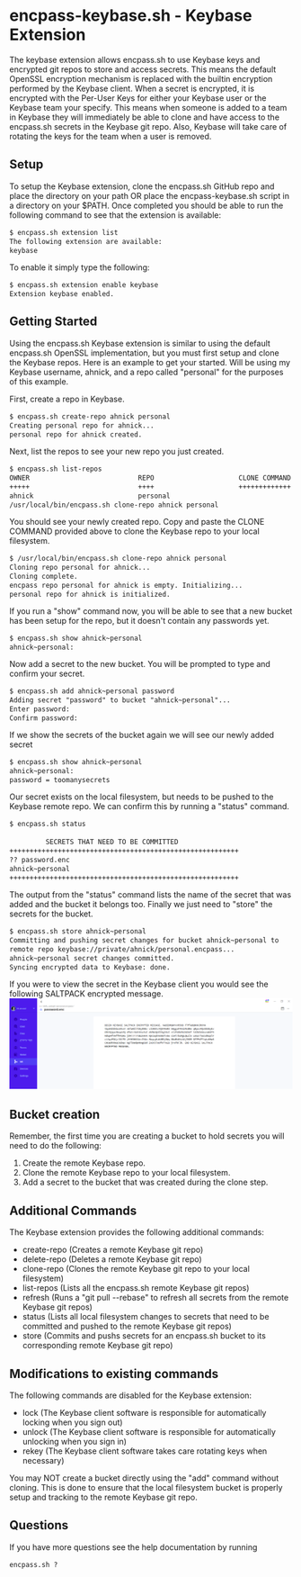 # encpass-keybase.sh - Keybase Extension

The keybase extension allows encpass.sh to use Keybase keys and encrypted git repos to store and access secrets.  This means the default OpenSSL encryption mechanism is replaced with the builtin encryption performed by the Keybase client.  When a secret is encrypted, it is encrypted with the Per-User Keys for either your Keybase user or the Keybase team your specify.  This means when someone is added to a team in Keybase they will immediately be able to clone and have access to the encpass.sh secrets in the Keybase git repo.  Also, Keybase will take care of rotating the keys for the team when a user is removed.

## Setup
To setup the Keybase extension, clone the encpass.sh GitHub repo and place the directory on your path OR place the encpass-keybase.sh script in a directory on your $PATH.  Once completed you should be able to run the following command to see that the extension is available:

```
$ encpass.sh extension list
The following extension are available:
keybase
```

To enable it simply type the following:
```
$ encpass.sh extension enable keybase
Extension keybase enabled.
```

## Getting Started
Using the encpass.sh Keybase extension is similar to using the default encpass.sh OpenSSL implementation, but you must first setup and clone the Keybase repos.  Here is an example to get your started.  Will be using my Keybase username, ahnick, and a repo called "personal" for the purposes of this example.

First, create a repo in Keybase.
```
$ encpass.sh create-repo ahnick personal
Creating personal repo for ahnick...
personal repo for ahnick created.
```

Next, list the repos to see your new repo you just created.
```
$ encpass.sh list-repos
OWNER                           REPO                     CLONE COMMAND           
+++++                           ++++                     +++++++++++++           
ahnick                          personal                 /usr/local/bin/encpass.sh clone-repo ahnick personal 
```

You should see your newly created repo.  Copy and paste the CLONE COMMAND provided above to clone the Keybase repo to your local filesystem.
```
$ /usr/local/bin/encpass.sh clone-repo ahnick personal
Cloning repo personal for ahnick...
Cloning complete.
encpass repo personal for ahnick is empty. Initializing...
personal repo for ahnick is initialized.
```

If you run a "show" command now, you will be able to see that a new bucket has been setup for the repo, but it doesn't contain any passwords yet.
```
$ encpass.sh show ahnick~personal
ahnick~personal:

```

Now add a secret to the new bucket.  You will be prompted to type and confirm your secret.
```
$ encpass.sh add ahnick~personal password
Adding secret "password" to bucket "ahnick~personal"...
Enter password:
Confirm password:
```

If we show the secrets of the bucket again we will see our newly added secret
```
$ encpass.sh show ahnick~personal 
ahnick~personal:
password = toomanysecrets
```

Our secret exists on the local filesystem, but needs to be pushed to the Keybase remote repo.  We can confirm this by running a "status" command.
```
$ encpass.sh status

         SECRETS THAT NEED TO BE COMMITTED          
+++++++++++++++++++++++++++++++++++++++++++++++++++++++++
?? password.enc
ahnick~personal
+++++++++++++++++++++++++++++++++++++++++++++++++++++++++

```

The output from the "status" command lists the name of the secret that was added and the bucket it belongs too.  Finally we just need to "store" the secrets for the bucket.
```
$ encpass.sh store ahnick~personal 
Committing and pushing secret changes for bucket ahnick~personal to remote repo keybase://private/ahnick/personal.encpass...
ahnick~personal secret changes committed.
Syncing encrypted data to Keybase: done.
```

If you were to view the secret in the Keybase client you would see the following SALTPACK encrypted message.
![encrypted saltpack password](keybase_pushed_secret.png)

## Bucket creation
Remember, the first time you are creating a bucket to hold secrets you will need to do the following:
1. Create the remote Keybase repo.
2. Clone the remote Keybase repo to your local filesystem.
3. Add a secret to the bucket that was created during the clone step.

## Additional Commands
The Keybase extension provides the following additional commands:
* create-repo (Creates a remote Keybase git repo)
* delete-repo (Deletes a remote Keybase git repo)
* clone-repo (Clones the remote Keybase git repo to your local filesystem)
* list-repos (Lists all the encpass.sh remote Keybase git repos)
* refresh (Runs a "git pull --rebase" to refresh all secrets from the remote Keybase git repos)
* status (Lists all local filesystem changes to secrets that need to be committed and pushed to the remote Keybase git repos)
* store (Commits and pushs secrets for an encpass.sh bucket to its corresponding remote Keybase git repo)

## Modifications to existing commands
The following commands are disabled for the Keybase extension:
* lock (The Keybase client software is responsible for automatically locking when you sign out)
* unlock (The Keybase client software is responsible for automatically unlocking when you sign in)
* rekey (The Keybase client software takes care rotating keys when necessary)

You may NOT create a bucket directly using the "add" command without cloning.  This is done to ensure that the local filesystem bucket is properly setup and tracking to the remote Keybase git repo.

## Questions
If you have more questions see the help documentation by running
```
encpass.sh ?
```

